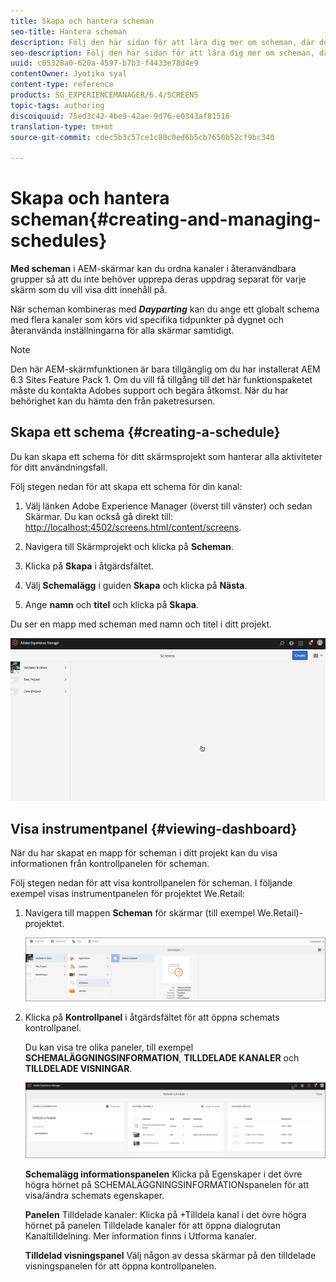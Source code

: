 ```yaml
---
title: Skapa och hantera scheman
seo-title: Hantera scheman
description: Följ den här sidan för att lära dig mer om scheman, där du kan ordna kanaler i återanvändbara grupper så att du inte behöver upprepa deras uppdrag separat för varje skärm där du vill visa ditt innehåll.
seo-description: Följ den här sidan för att lära dig mer om scheman, där du kan ordna kanaler i återanvändbara grupper så att du inte behöver upprepa deras uppdrag separat för varje skärm där du vill visa ditt innehåll.
uuid: c05328a0-620a-4597-b7b3-f4433e78d4e9
contentOwner: Jyotika syal
content-type: reference
products: SG_EXPERIENCEMANAGER/6.4/SCREENS
topic-tags: authoring
discoiquuid: 75ed3c42-4be9-42ae-9d76-e0343af81516
translation-type: tm+mt
source-git-commit: cdec5b3c57ce1c80c0ed6b5cb7650b52cf9bc340

---
```



# Skapa och hantera scheman{#creating-and-managing-schedules}

**Med scheman** i AEM-skärmar kan du ordna kanaler i återanvändbara grupper så att du inte behöver upprepa deras uppdrag separat för varje skärm som du vill visa ditt innehåll på.

När scheman kombineras med ***Dayparting*** kan du ange ett globalt schema med flera kanaler som körs vid specifika tidpunkter på dygnet och återanvända inställningarna för alla skärmar samtidigt.

>[!NOTE]
>
>Den här AEM-skärmfunktionen är bara tillgänglig om du har installerat AEM 6.3 Sites Feature Pack 1. Om du vill få tillgång till det här funktionspaketet måste du kontakta Adobes support och begära åtkomst. När du har behörighet kan du hämta den från paketresursen.

## Skapa ett schema {#creating-a-schedule}

Du kan skapa ett schema för ditt skärmsprojekt som hanterar alla aktiviteter för ditt användningsfall.

Följ stegen nedan för att skapa ett schema för din kanal:

1. Välj länken Adobe Experience Manager (överst till vänster) och sedan Skärmar. Du kan också gå direkt till: [http://localhost:4502/screens.html/content/screens](http://localhost:4502/screens.html/content/screens).
1. Navigera till Skärmprojekt och klicka på **Scheman**.
1. Klicka på **Skapa** i åtgärdsfältet.
1. Välj **Schemalägg** i guiden **Skapa** och klicka på **Nästa**.

1. Ange **namn** och **titel** och klicka på **Skapa**.

Du ser en mapp med scheman med namn och titel i ditt projekt.

![chlimage_1](assets/chlimage_1.gif)

## Visa instrumentpanel {#viewing-dashboard}

När du har skapat en mapp för scheman i ditt projekt kan du visa informationen från kontrollpanelen för scheman.

Följ stegen nedan för att visa kontrollpanelen för scheman. I följande exempel visas instrumentpanelen för projektet We.Retail:

1. Navigera till mappen **Scheman** för skärmar (till exempel We.Retail)-projektet.

   ![chlimage_1](assets/chlimage_1.png)

1. Klicka på **Kontrollpanel** i åtgärdsfältet för att öppna schemats kontrollpanel.

   Du kan visa tre olika paneler, till exempel **SCHEMALÄGGNINGSINFORMATION**, **TILLDELADE KANALER** och **TILLDELADE VISNINGAR**.

   ![chlimage_1-1](assets/chlimage_1-1.png)

   **Schemalägg informationspanelen** Klicka på Egenskaper i det övre högra hörnet på SCHEMALÄGGNINGSINFORMATIONspanelen för att visa/ändra schemats egenskaper.

   **Panelen** Tilldelade kanaler: Klicka på +Tilldela kanal i det övre högra hörnet på panelen Tilldelade kanaler för att öppna dialogrutan Kanaltilldelning. Mer information finns i Utforma kanaler.

   **Tilldelad visningspanel** Välj någon av dessa skärmar på den tilldelade visningspanelen för att öppna kontrollpanelen.

